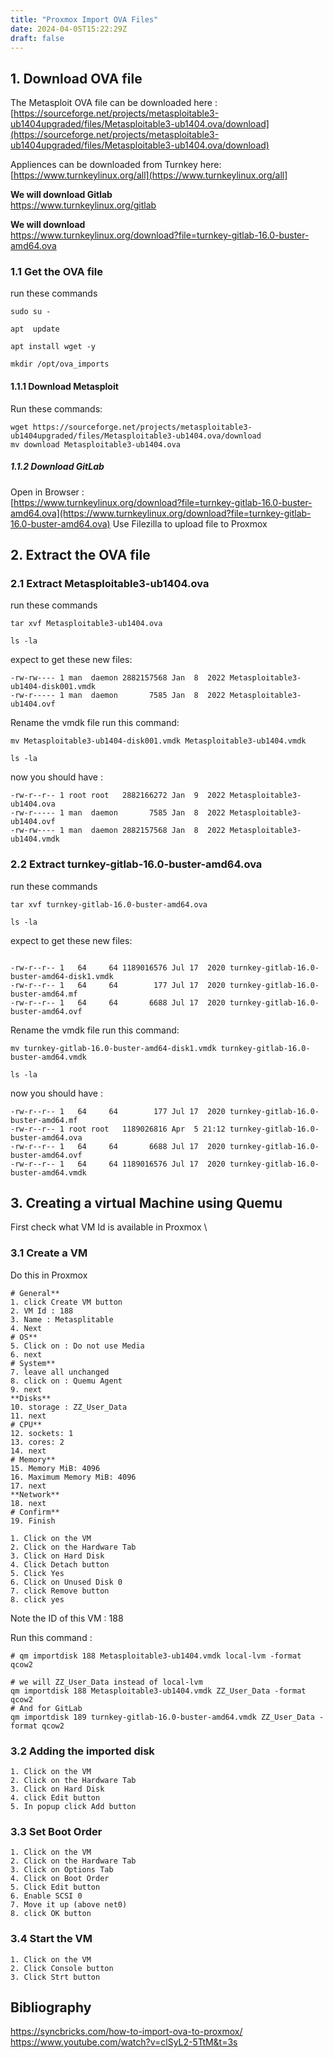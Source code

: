 ```yaml
---
title: "Proxmox Import OVA Files"
date: 2024-04-05T15:22:29Z
draft: false
---
```



## 1. Download OVA file
The Metasploit OVA file can be downloaded here : \
[https://sourceforge.net/projects/metasploitable3-ub1404upgraded/files/Metasploitable3-ub1404.ova/download](https://sourceforge.net/projects/metasploitable3-ub1404upgraded/files/Metasploitable3-ub1404.ova/download)

Appliences can be downloaded from Turnkey here: \
[https://www.turnkeylinux.org/all](https://www.turnkeylinux.org/all]

**We will download Gitlab** \
https://www.turnkeylinux.org/gitlab

**We will download** \
https://www.turnkeylinux.org/download?file=turnkey-gitlab-16.0-buster-amd64.ova


### 1.1 Get the OVA file
run these commands
```
sudo su -

apt  update

apt install wget -y

mkdir /opt/ova_imports
```
#### 1.1.1 Download Metasploit
Run these commands:
```
wget https://sourceforge.net/projects/metasploitable3-ub1404upgraded/files/Metasploitable3-ub1404.ova/download
mv download Metasploitable3-ub1404.ova
```

##### 1.1.2 Download GitLab
Open in Browser : \
[https://www.turnkeylinux.org/download?file=turnkey-gitlab-16.0-buster-amd64.ova](https://www.turnkeylinux.org/download?file=turnkey-gitlab-16.0-buster-amd64.ova)
Use Filezilla to upload file to Proxmox

## 2. Extract the OVA file
### 2.1 Extract Metasploitable3-ub1404.ova
run these commands
```
tar xvf Metasploitable3-ub1404.ova

ls -la
```
expect to get these new files: 
```
-rw-rw---- 1 man  daemon 2882157568 Jan  8  2022 Metasploitable3-ub1404-disk001.vmdk
-rw-r----- 1 man  daemon       7585 Jan  8  2022 Metasploitable3-ub1404.ovf
```
Rename the vmdk file run this command:
```
mv Metasploitable3-ub1404-disk001.vmdk Metasploitable3-ub1404.vmdk

ls -la
```
now you should have :
```
-rw-r--r-- 1 root root   2882166272 Jan  9  2022 Metasploitable3-ub1404.ova
-rw-r----- 1 man  daemon       7585 Jan  8  2022 Metasploitable3-ub1404.ovf
-rw-rw---- 1 man  daemon 2882157568 Jan  8  2022 Metasploitable3-ub1404.vmdk
```
### 2.2 Extract turnkey-gitlab-16.0-buster-amd64.ova
run these commands
```
tar xvf turnkey-gitlab-16.0-buster-amd64.ova

ls -la
```
expect to get these new files: 
```

-rw-r--r-- 1   64     64 1189016576 Jul 17  2020 turnkey-gitlab-16.0-buster-amd64-disk1.vmdk
-rw-r--r-- 1   64     64        177 Jul 17  2020 turnkey-gitlab-16.0-buster-amd64.mf
-rw-r--r-- 1   64     64       6688 Jul 17  2020 turnkey-gitlab-16.0-buster-amd64.ovf
```
Rename the vmdk file run this command:
```
mv turnkey-gitlab-16.0-buster-amd64-disk1.vmdk turnkey-gitlab-16.0-buster-amd64.vmdk

ls -la
```
now you should have :
```
-rw-r--r-- 1   64     64        177 Jul 17  2020 turnkey-gitlab-16.0-buster-amd64.mf
-rw-r--r-- 1 root root   1189026816 Apr  5 21:12 turnkey-gitlab-16.0-buster-amd64.ova
-rw-r--r-- 1   64     64       6688 Jul 17  2020 turnkey-gitlab-16.0-buster-amd64.ovf
-rw-r--r-- 1   64     64 1189016576 Jul 17  2020 turnkey-gitlab-16.0-buster-amd64.vmdk
```

## 3. Creating a virtual Machine using Quemu
First check what VM Id is available in Proxmox \

### 3.1 Create a VM 
Do this in Proxmox
```
# General**
1. click Create VM button
2. VM Id : 188
3. Name : Metasplitable
4. Next
# OS**
5. Click on : Do not use Media
6. next
# System**
7. leave all unchanged
8. click on : Quemu Agent
9. next
**Disks**
10. storage : ZZ_User_Data
11. next
# CPU**
12. sockets: 1
13. cores: 2
14. next
# Memory**
15. Memory MiB: 4096
16. Maximum Memory MiB:	4096
17. next
**Network**
18. next
# Confirm**
19. Finish

1. Click on the VM
2. Click on the Hardware Tab
3. Click on Hard Disk
4. Click Detach button
5. Click Yes
6. Click on Unused Disk 0
7. click Remove button
8. click yes
```
Note the ID of this VM : 188

Run this command :
```
# qm importdisk 188 Metasploitable3-ub1404.vmdk local-lvm -format qcow2

# we will ZZ_User_Data instead of local-lvm
qm importdisk 188 Metasploitable3-ub1404.vmdk ZZ_User_Data -format qcow2
# And for GitLab
qm importdisk 189 turnkey-gitlab-16.0-buster-amd64.vmdk ZZ_User_Data -format qcow2
```

### 3.2 Adding the imported disk
```
1. Click on the VM
2. Click on the Hardware Tab
3. Click on Hard Disk
4. click Edit button
5. In popup click Add button
```

### 3.3 Set Boot Order
```
1. Click on the VM
2. Click on the Hardware Tab
3. Click on Options Tab
4. Click on Boot Order
5. Click Edit button
6. Enable SCSI 0
7. Move it up (above net0)
8. click OK button
```

### 3.4 Start the VM
```
1. Click on the VM
2. Click Console button
3. Click Strt button
```


## Bibliography
https://syncbricks.com/how-to-import-ova-to-proxmox/
https://www.youtube.com/watch?v=clSyL2-5TtM&t=3s
